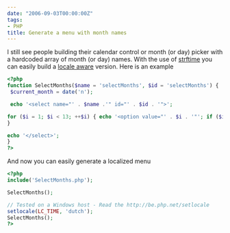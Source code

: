 ```yaml
---
date: "2006-09-03T00:00:00Z"
tags:
- PHP
title: Generate a menu with month names
---
```

I still see people building their calendar control or month (or day) picker with a hardcoded array of month (or day) names. With the use of [strftime](http://www.php.net/strftime) you can easily build a [locale aware](http://www.php.net/setlocale) version. Here is an example

```php
<?php
function SelectMonths($name = 'selectMonths', $id = 'selectMonths') {
 $current_month = date('n');

 echo '<select name="' . $name .'" id="' . $id . '">';

for ($i = 1; $i < 13; ++$i) { echo '<option value="' . $i . '"'; if ($i == $current\_month) { echo ' selected'; } $month\_name = strftime('%B', mktime(0, 0, 0, $i, 1, 2006)); echo '>' . $month_name . '</option>';
}

echo '</select>';
}
?>
```

And now you can easily generate a localized menu

```php
<?php
include('SelectMonths.php');

SelectMonths();

// Tested on a Windows host - Read the http://be.php.net/setlocale
setlocale(LC_TIME, 'dutch');
SelectMonths();
?>
```
